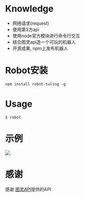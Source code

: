 # Knowledge
- 网络请求(request)
- 使用第3方api
- 使用node官方模块进行命令行交互
- 结合图灵api造一个可玩的机器人
- 开源成果, npm上发布机器人

# Robot安装
```
npm install robot-tuling -g
```
# Usage
```
$ robot
```
# 示例
![](https://i.loli.net/2017/11/06/5a001a7141f22.png)

# 感谢

感谢 [图灵API](http://www.tuling123.com/help/h_cent_webapi.jhtml?nav=doc)提供的API
